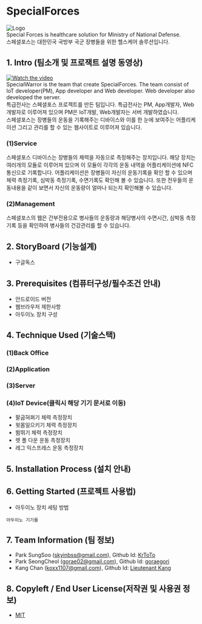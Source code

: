 # SpecialForces
![Logo](https://logosbynick.com/wp-content/uploads/2018/03/final-logo-example.png)</br>
Special Forces is healthcare solution for Ministry of National Defense.</br>
스페셜포스는 대한민국 국방부 국군 장병들을 위한 헬스케어 솔루션입니다.

## 1. Intro (팀소개 및 프로잭트 설명 동영상)
[![Watch the video](https://img.youtube.com/vi/LjX3eVQdIyk/0.jpg)](https://www.youtube.com/watch?time_continue=117&v=LjX3eVQdIyk)</br>
SpecialWarror is the team that create SpecialForces. The team consist of IoT developer(PM), App developer and Web developer. Web developer also developed the server.
</br>
특급전사는 스페셜포스 프로젝트를 만든 팀입니다. 특급전사는 PM, App개발자, Web개발자로 이루어져 있으며 PM은 IoT개발, Web개발자는 서버 개발하였습니다.
</br>
스페셜포스는 장병들의 운동을 기록해주는 디바이스와 이를 한 눈에 보여주는 어플리케이션 그리고 관리를 할 수 있는 웹사이트로 이루어져 있습니다.

### (1)Service
스페셜포스 디바이스는 장병들의 체력을 자동으로 측정해주는 장치입니다. 해당 장치는 여러개의 모듈로 이루어져 있으며 이 모듈이 각각의 운동 내역을 어플리케이션에 NFC 통신으로 기록합니다. 어플리케이션은 장병들이 자신의 운동기록을 확인 할 수 있으며 체력 측정기록, 심박동 측정기록, 수면기록도 확인해 볼 수 있습니다. 또한 전우들의 운동내용을 같이 보면서 자신의 운동량이 얼마나 되는지 확인해볼 수 있습니다.

### (2)Management
스페셜포스의 웹은 간부전용으로 병사들의 운동량과 해당병사의 수면시간, 심박동 측정기록 등을 확인하여 병사들의 건강관리를 할 수 있습니다.

## 2. StoryBoard (기능설계)
- 구글독스

## 3. Prerequisites (컴퓨터구성/필수조건 안내)
- 안드로이드 버전
- 웹브라우저 제한사항
- 아두이노 장치 구성


## 4. Technique Used (기술스택)
### (1)Back Office

### (2)Application

### (3)Server

### (4)IoT Device(클릭시 해당 기기 문서로 이동)
- 팔굽혀펴기 체력 측정장치
- 윗몸일으키기 체력 측정장치
- 뜀뛰기 체력 측정장치
- 렛 폴 다운 운동 측정장치
- 레그 익스프레스 운동 측정장치

## 5. Installation Process (설치 안내)

## 6. Getting Started (프로젝트 사용법)
- 아두이노 장치 세팅 방법

```
아두이노 기기를 
```


## 7. Team Information (팀 정보)
- Park SungSoo (skyinbss@gmail.com), Github Id: <a href = "https://github.com/Moerai">KrToTo</a>
- Park SeongCheol (gorae02@gmail.com), Github Id: <a href = "https://github.com/goraegori">goraegori</a>
- Kang Chan (koxx1107@gmail.com), Github Id: <a href = "https://github.com/LieutenantKang">Lieutenant Kang</a>

## 8. Copyleft / End User License(저작권 및 사용권 정보)
 * [MIT](https://github.com/osam2020-WEB/Sample-ProjectName-TeamName/blob/master/license.md)
